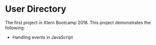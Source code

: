 # User Directory

The first project in Xtern Bootcamp 2018.
This project demonstrates the following:

* Handling events in JavaScript
 